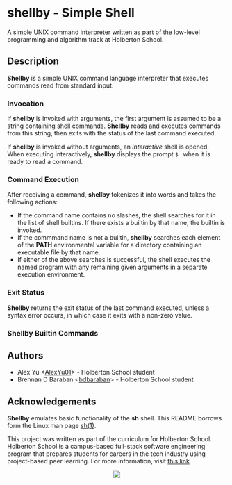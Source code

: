 # shellby - Simple Shell

A simple UNIX command interpreter written as part of the low-level programming and algorithm track at Holberton School.

## Description

**Shellby** is a simple UNIX command language interpreter that executes commands read from standard input.

### Invocation
If **shellby** is invoked with arguments, the first argument is assumed to be a string containing shell commands. **Shellby** reads and executes commands from this string, then exits with the status of the last command executed.

If **shellby** is invoked without arguments, an *interactive* shell is opened. When executing interactively, **shellby** displays the prompt `$ ` when it is ready to read a command.

### Command Execution
After receiving a command, **shellby** tokenizes it into words and takes the following actions:
* If the command name contains no slashes, the shell searches for it in the list of shell builtins. If there exists a builtin by that name, the builtin is invoked.
* If the commmand name is not a builtin, **shellby** searches each element of the **PATH** environmental variable for a directory containing an executable file by that name.
* If either of the above searches is successful, the shell executes the named program with any remaining given arguments in a separate execution environment.

### Exit Status
**Shellby** returns the exit status of the last command executed, unless a syntax error occurs, in which case it exits with a non-zero value.

### Shellby Builtin Commands

## Authors
* Alex Yu <[AlexYu01](https://github.com/AlexYu01)> - Holberton School student
* Brennan D Baraban <[bdbaraban](https://github.com/bdbaraban)> - Holberton School student

## Acknowledgements
**Shellby** emulates basic functionality of the **sh** shell. This README borrows form the Linux man page [sh(1)](https://linux.die.net/man/1/sh).

This project was written as part of the curriculum for Holberton School. Holberton School is a campus-based full-stack software engineering program that prepares students for careers in the tech industry using project-based peer learning. For more information, visit [this link](https://www.holbertonschool.com/).

<p align="center">
  <img src="http://www.holbertonschool.com/holberton-logo.png">
</p>
